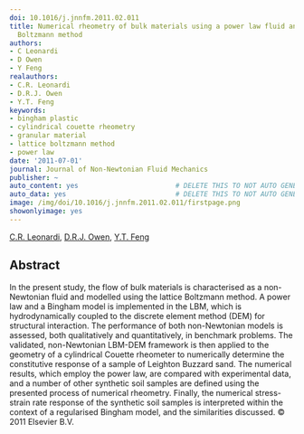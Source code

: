 ```yaml
---
doi: 10.1016/j.jnnfm.2011.02.011
title: Numerical rheometry of bulk materials using a power law fluid and the lattice
  Boltzmann method
authors:
- C Leonardi
- D Owen
- Y Feng
realauthors:
- C.R. Leonardi
- D.R.J. Owen
- Y.T. Feng
keywords:
- bingham plastic
- cylindrical couette rheometry
- granular material
- lattice boltzmann method
- power law
date: '2011-07-01'
journal: Journal of Non-Newtonian Fluid Mechanics
publisher: ~
auto_content: yes                        # DELETE THIS TO NOT AUTO GENERATE CONTENT
auto_data: yes                           # DELETE THIS TO NOT AUTO GENERATE METADATA
image: /img/doi/10.1016/j.jnnfm.2011.02.011/firstpage.png
showonlyimage: yes
---
```

[C.R. Leonardi](https://www.scopus.com/authid/detail.uri?authorId=25646377900), [D.R.J. Owen](https://www.scopus.com/authid/detail.uri?authorId=7402421721), [Y.T. Feng](https://www.scopus.com/authid/detail.uri?authorId=57149090200)

## Abstract
In the present study, the flow of bulk materials is characterised as a non-Newtonian fluid and modelled using the lattice Boltzmann method. A power law and a Bingham model is implemented in the LBM, which is hydrodynamically coupled to the discrete element method (DEM) for structural interaction. The performance of both non-Newtonian models is assessed, both qualitatively and quantitatively, in benchmark problems. The validated, non-Newtonian LBM-DEM framework is then applied to the geometry of a cylindrical Couette rheometer to numerically determine the constitutive response of a sample of Leighton Buzzard sand. The numerical results, which employ the power law, are compared with experimental data, and a number of other synthetic soil samples are defined using the presented process of numerical rheometry. Finally, the numerical stress-strain rate response of the synthetic soil samples is interpreted within the context of a regularised Bingham model, and the similarities discussed. © 2011 Elsevier B.V.
